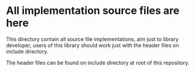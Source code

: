 # All implementation source files are here

This directory contain all source file implementations, aim just to library developer, users of this library should work just with the header files on include directory.

The header files can be found on include directory at root of this repository.
